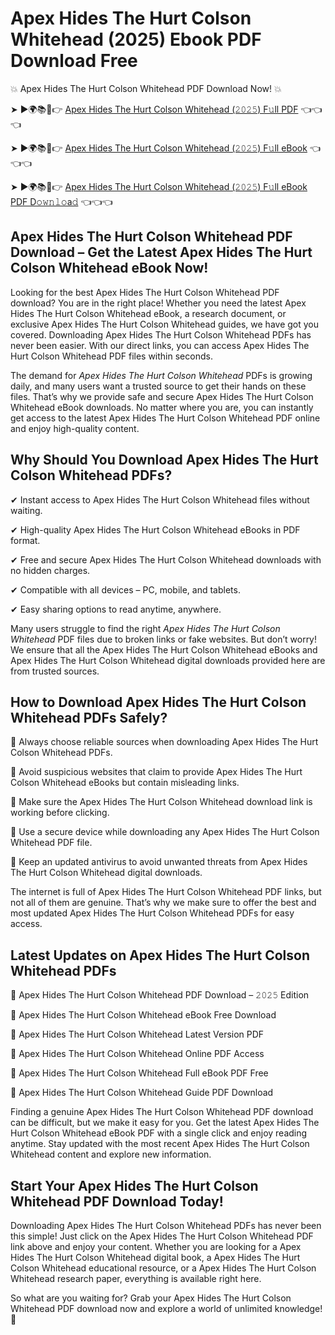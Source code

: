 # Apex Hides The Hurt Colson Whitehead (2025) Ebook PDF Download Free

💥 Apex Hides The Hurt Colson Whitehead PDF Download Now! 💥

➤ ►🌍📚📱👉 [Apex Hides The Hurt Colson Whitehead (𝟸𝟶𝟸𝟻) F𝚞ll PDF](https://getpdf.xyz/apex-hides-the-hurt-colson-whitehead) 👈👈👈


➤ ►🌍📚📱👉 [Apex Hides The Hurt Colson Whitehead (𝟸𝟶𝟸𝟻) F𝚞ll eBook](https://getpdf.xyz/apex-hides-the-hurt-colson-whitehead) 👈👈👈


➤ ►🌍📚📱👉 [Apex Hides The Hurt Colson Whitehead (𝟸𝟶𝟸𝟻) F𝚞ll eBook PDF D𝚘𝚠𝚗𝚕𝚘a𝚍](https://getpdf.xyz/apex-hides-the-hurt-colson-whitehead) 👈👈👈


## Apex Hides The Hurt Colson Whitehead PDF Download – Get the Latest Apex Hides The Hurt Colson Whitehead eBook Now!

Looking for the best Apex Hides The Hurt Colson Whitehead PDF download? You are in the right place! Whether you need the latest Apex Hides The Hurt Colson Whitehead eBook, a research document, or exclusive Apex Hides The Hurt Colson Whitehead guides, we have got you covered. Downloading Apex Hides The Hurt Colson Whitehead PDFs has never been easier. With our direct links, you can access Apex Hides The Hurt Colson Whitehead PDF files within seconds.

The demand for *Apex Hides The Hurt Colson Whitehead* PDFs is growing daily, and many users want a trusted source to get their hands on these files. That’s why we provide safe and secure Apex Hides The Hurt Colson Whitehead eBook downloads. No matter where you are, you can instantly get access to the latest Apex Hides The Hurt Colson Whitehead PDF online and enjoy high-quality content.

## Why Should You Download Apex Hides The Hurt Colson Whitehead PDFs?

✔ Instant access to Apex Hides The Hurt Colson Whitehead files without waiting.

✔ High-quality Apex Hides The Hurt Colson Whitehead eBooks in PDF format.

✔ Free and secure Apex Hides The Hurt Colson Whitehead downloads with no hidden charges.

✔ Compatible with all devices – PC, mobile, and tablets.

✔ Easy sharing options to read anytime, anywhere.

Many users struggle to find the right *Apex Hides The Hurt Colson Whitehead* PDF files due to broken links or fake websites. But don’t worry! We ensure that all the Apex Hides The Hurt Colson Whitehead eBooks and Apex Hides The Hurt Colson Whitehead digital downloads provided here are from trusted sources.

## How to Download Apex Hides The Hurt Colson Whitehead PDFs Safely?

📌 Always choose reliable sources when downloading Apex Hides The Hurt Colson Whitehead PDFs.

📌 Avoid suspicious websites that claim to provide Apex Hides The Hurt Colson Whitehead eBooks but contain misleading links.

📌 Make sure the Apex Hides The Hurt Colson Whitehead download link is working before clicking.

📌 Use a secure device while downloading any Apex Hides The Hurt Colson Whitehead PDF file.

📌 Keep an updated antivirus to avoid unwanted threats from Apex Hides The Hurt Colson Whitehead digital downloads.

The internet is full of Apex Hides The Hurt Colson Whitehead PDF links, but not all of them are genuine. That’s why we make sure to offer the best and most updated Apex Hides The Hurt Colson Whitehead PDFs for easy access.

## Latest Updates on Apex Hides The Hurt Colson Whitehead PDFs

🔹 Apex Hides The Hurt Colson Whitehead PDF Download – 𝟸𝟶𝟸𝟻 Edition

🔹 Apex Hides The Hurt Colson Whitehead eBook Free Download

🔹 Apex Hides The Hurt Colson Whitehead Latest Version PDF

🔹 Apex Hides The Hurt Colson Whitehead Online PDF Access

🔹 Apex Hides The Hurt Colson Whitehead Full eBook PDF Free

🔹 Apex Hides The Hurt Colson Whitehead Guide PDF Download

Finding a genuine Apex Hides The Hurt Colson Whitehead PDF download can be difficult, but we make it easy for you. Get the latest Apex Hides The Hurt Colson Whitehead eBook PDF with a single click and enjoy reading anytime. Stay updated with the most recent Apex Hides The Hurt Colson Whitehead content and explore new information.

## Start Your Apex Hides The Hurt Colson Whitehead PDF Download Today!

Downloading Apex Hides The Hurt Colson Whitehead PDFs has never been this simple! Just click on the Apex Hides The Hurt Colson Whitehead PDF link above and enjoy your content. Whether you are looking for a Apex Hides The Hurt Colson Whitehead digital book, a Apex Hides The Hurt Colson Whitehead educational resource, or a Apex Hides The Hurt Colson Whitehead research paper, everything is available right here.

So what are you waiting for? Grab your Apex Hides The Hurt Colson Whitehead PDF download now and explore a world of unlimited knowledge! 🚀